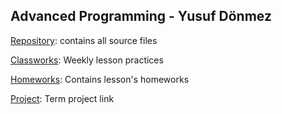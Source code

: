 ## Advanced Programming - Yusuf Dönmez

[Repository](https://github.com/donmezyusuf/Advanced-Programming-Techniques): contains all source files

[Classworks](https://github.com/donmezyusuf/Advanced-Programming-Techniques/Classworks): Weekly lesson practices

[Homeworks](https://github.com/donmezyusuf/Advanced-Programming-Techniques/Hoemworks): Contains lesson's homeworks 

[Project](https://github.com/donmezyusuf/Advanced-Programming-Techniques/Projects): Term project link

